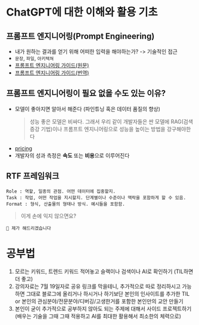 # ChatGPT에 대한 이해와 활용 기초

## 프롬프트 엔지니어링(Prompt Engineering)

- 내가 원하는 결과를 얻기 위해 어떠한 입력을 해야하는가? -> 기술적인 접근
- `문장`, `파일`, `아키텍쳐`
- [프롬프트 엔지니어링 가이드(원문)](https://www.promptingguide.ai)
- [프롬프트 엔지니어링 가이드(번역)](https://www.promptingguide.ai/kr)

## 프롬프트 엔지니어링이 필요 없을 수도 있는 이유?

- 모델이 좋아지면 알아서 해준다 (파인튜닝 혹은 데이터 품질의 향상)
  > 성능 좋은 모델은 비싸다. 그래서 우리 같이 개발자들은 싼 모델에 RAG(검색 증강 기법)이나 프롬프트 엔지니어링으로 성능을 높이는 방법을 강구해야한다
- [pricing](https://openai.com/api/pricing/)
- 개발자의 성과 측정은 **속도** 또는 **비용**으로 이루어진다

## RTF 프레임워크

```
Role : 역할, 일종의 관점. 어떤 데이터에 집중할지.
Task : 작업, 어떤 작업을 지시할지. 단계별이나 수준이나 맥락을 포함하게 할 수 있음.
Format : 형식, 산출물의 형태나 방식. 예시들을 포함함.
```

> 이게 손에 익지 않으면요?

```
🤖 제가 해드리겠습니다
```

# 공부법

1. 모르는 키워드, 트렌드 키워드 적어놓고 슬랙이나 검색이나 AI로 확인하기 (TIL하면 더 좋고)
2. 강의자료는 7월 19일자로 공유 링크를 막을테니, 추가적으로 따로 정리하시고 가능하면 그대로 블로그에 올리거나 하시거나 하기보단 본인의 인사이트를 추가한 TIL or 본인의 관심분야/전문분야/디버깅/고생한거를 포함한 본인만의 교안 만들기
3. 본인이 굳이 추가적으로 공부하지 않아도 되는 주제에 대해서 사이드 프로젝트하기 (배우는 기술을 그때 그때 적용하고 AI를 최대한 활용해서 최소한의 체력으로)
